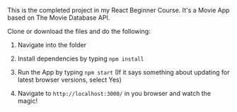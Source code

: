 This is the completed project in my React Beginner Course. It's a Movie App based on The Movie Database API.

Clone or download the files and do the following:

1. Navigate into the folder

2. Install dependencies by typing `npm install`

3. Run the App by typing `npm start` (If it says something about updating for latest browser versions, select Yes)

4. Navigate to `http://localhost:3000/` in you browser and watch the magic!
